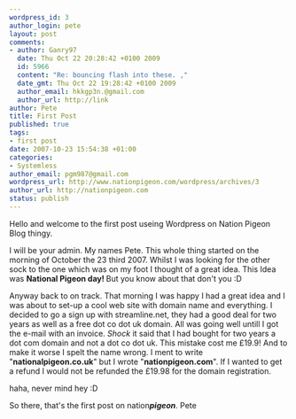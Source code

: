 ```yaml
--- 
wordpress_id: 3
author_login: pete
layout: post
comments: 
- author: Ganry97
  date: Thu Oct 22 20:28:42 +0100 2009
  id: 5966
  content: "Re: bouncing flash into these. ,"
  date_gmt: Thu Oct 22 19:28:42 +0100 2009
  author_email: hkkgp3n.@gmail.com
  author_url: http://link
author: Pete
title: First Post
published: true
tags: 
- first post
date: 2007-10-23 15:54:38 +01:00
categories: 
- Systemless
author_email: pgm987@gmail.com
wordpress_url: http://www.nationpigeon.com/wordpress/archives/3
author_url: http://nationpigeon.com
status: publish
---
```

Hello and welcome to the first post useing Wordpress on Nation Pigeon Blog thingy.

I will be your admin.  My names Pete.  This whole thing started on the morning of October the 23 third  2007.  Whilst I was looking for the other sock to the one which was on my foot I thought of a great idea.  This Idea was <strong>National Pigeon day! </strong>But you know about that don't you :D

Anyway back to on track.  That morning I was happy I had a great idea and I was about to set-up a cool web site with domain name and everything.   I decided to go a sign up with streamline.net, they had a good deal for two years as well as a free dot co dot uk domain.  All was going well untill I got the e-mail with an invoice.  *Shock* it said that I had bought for two years a dot com domain and not a dot co dot uk.  This mistake cost me &pound;19.9!  And to make it worse I spelt the name wrong.  I ment to write "<strong>nationalpigeon.co.uk</strong>" but I wrote "<strong>nationpigeon.com</strong>".  If I wanted to get a refund I would not be refunded the &pound;19.98 for the domain registration.

haha, never mind hey :D

So there, that's the first post on nation<strong><em>pigeon</em></strong>.
Pete
